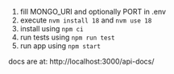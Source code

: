 1. fill MONGO_URI and optionally PORT in .env
2. execute ```nvm install 18``` and ```nvm use 18```
3. install using ```npm ci```
4. run tests using ```npm run test```
5. run app using ```npm start```

docs are at:
http://localhost:3000/api-docs/